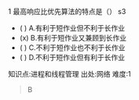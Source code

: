 1
最高响应比优先算法的特点是（） s3
- ( ) A.有利于短作业但不利于长作业
- (x) B.有利于短作业又兼顾到长作业
- ( ) C.不利于短作业也不利于长作业
- ( ) D.不利于短作业但有利于长作业

知识点:进程和线程管理
出处:网络
难度:1
> B
